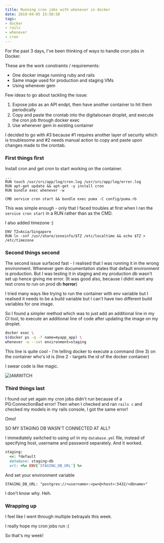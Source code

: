 ```yaml
---
title: Running cron jobs with whenever in docker
date: 2019-04-05 15:50:58
tags:
- docker
- rails
- whenever
- cron
---
```


For the past 3 days, I've been thinking of ways to handle cron jobs in Docker. <!-- excerpt -->

These are the work constraints / requirements:
- One docker image running ruby and rails
- Same image used for production and staging VMs
- Using whenever gem 

Few ideas to go about tackling the issue:
1. Expose jobs as an API endpt, then have another container to hit them periodically
2. Copy and paste the crontab into the digitalocean droplet, and execute the cron job through docker exec
3. Use whenever gem in existing container

I decided to go with #3 because #1 requires another layer of security which is troublesome and #2 needs manual action to copy and paste upon changes made to the crontab.

### First things first
Install cron and get cron to start working on the container.

```
...
RUN touch /usr/src/app/log/cron.log /usr/src/app/log/error.log
RUN apt-get update && apt-get -y install cron
RUN bundle exec whenever -w

CMD service cron start && bundle exec puma -C config/puma.rb
```

This was simple enough - only that I faced troubles at first when I ran the `service cron start` in a  RUN rather than as the CMD.

I also added timezone :) 

```
ENV TZ=Asia/Singapore
RUN ln -snf /usr/share/zoneinfo/$TZ /etc/localtime && echo $TZ > /etc/timezone
```

### Second things second
The second issue surfaced fast - I realised that I was running it in the wrong environment. Whenever gem documentation states that default environment is production. But I was testing it in staging and my production db wasn't set up hence giving me error. (It was good also, because I didnt want any test crons to run on prod db **horror**)

I tried many ways like trying to run the container with env variable but I realised it needs to be a build variable but I can't have two different build variables for one image.

So I found a simpler method which was to just add an additional line in my CI tool, to execute an additional line of code after updating the image on my droplet.

```bash
docker exec \
$(docker ps -q -f name=myapp_app) \
whenever -w --set environment=staging
```

This line is quite cool - I'm telling docker to execute a command (line 3) on the container who's id is (line 2 - targets the id of the docker container)

I swear code is like magic.

![IAMWITCH](https://media.giphy.com/media/zIwIWQx12YNEI/giphy.gif)

### Third things last
I found out yet again my cron jobs didn't run because of a PG:ConnectionBad error! Then when I checked and ran `rails c` and checked my models in my rails console, I got the same error!

Omo!

SO MY STAGING DB WASN'T CONNECTED AT ALL?

I immediately switched to using url in my `database.yml` file, instead of specifying host, username and password separately. And it worked.

```ruby
staging:
  <<: *default
  database: staging-db
  url: <%= ENV['STAGING_DB_URL'] %>
```

And set your environment variable

```
STAGING_DB_URL: "postgres://<username>:<pw>@<host>:5432/<dbname>"
```
I don't know why. Heh.

### Wrapping up
I feel like I went through multiple betrayals this week. 


I really hope my cron jobs run :( 

So that's my week!